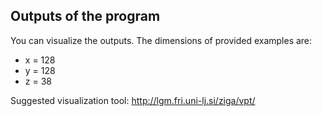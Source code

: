 ## Outputs of the program

You can visualize the outputs. The dimensions of provided examples are:
- x = 128
- y = 128
- z = 38

Suggested visualization tool: http://lgm.fri.uni-lj.si/ziga/vpt/
